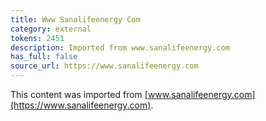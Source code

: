 ```yaml
---
title: Www Sanalifeenergy Com
category: external
tokens: 2451
description: Imported from www.sanalifeenergy.com
has_full: false
source_url: https://www.sanalifeenergy.com
---
```


This content was imported from [www.sanalifeenergy.com](https://www.sanalifeenergy.com).
